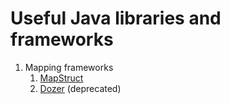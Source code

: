 # Useful Java libraries and frameworks
1. Mapping frameworks
    1. [MapStruct](https://github.com/mapstruct/mapstruct)
    2. [Dozer](https://github.com/DozerMapper/dozer) (deprecated)
